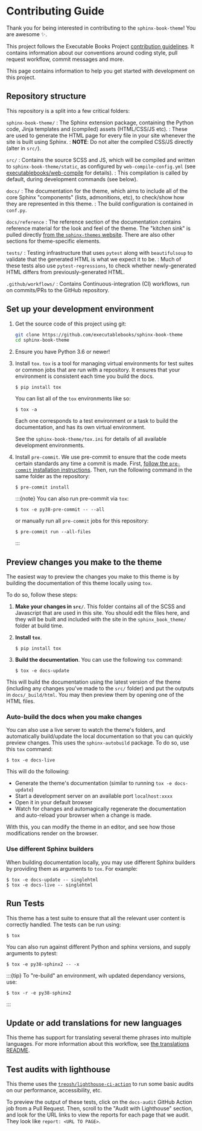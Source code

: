 # Contributing Guide

Thank you for being interested in contributing to the `sphinx-book-theme`! You
are awesome ✨.

This project follows the Executable Books Project [contribution guidelines](https://executablebooks.org/en/latest/contributing.html).
It contains information about our conventions around coding style, pull request workflow, commit messages and more.

This page contains information to help you get started with development on this
project.

## Repository structure

This repository is a split into a few critical folders:

`sphinx-book-theme/`
: The Sphinx extension package, containing the Python code, Jinja templates and (compiled) assets (HTML/CSS/JS etc).
: These are used to generate the HTML page for every file in your site whenever the site is built using Sphinx.
: **NOTE**: Do not alter the compiled CSS/JS directly (alter in `src/`).

`src/`
: Contains the source SCSS and JS, which will be compiled and written to `sphinx-book-theme/static`, as configured by `web-compile-config.yml` (see [executablebooks/web-compile](https://github.com/executablebooks/web-compile) for details).
: This compilation is called by default, during development commands (see below).

`docs/`
: The documentation for the theme, which aims to include all of the core Sphinx "components" (lists, admonitions, etc), to check/show how they are represented in this theme.
: The build configuration is contained in `conf.py`.

`docs/reference`
: The reference section of the documentation contains reference material for the look and feel of the theme.
  The "kitchen sink" is pulled directly [from the `sphinx-themes` website](https://github.com/sphinx-themes/sphinx-themes.org/tree/master/sample-docs/kitchen-sink).
  There are also other sections for theme-specific elements.

`tests/`
: Testing infrastructure that uses `pytest` along with `beautifulsoup` to validate
  that the generated HTML is what we expect it to be.
: Much of these tests also use `pytest-regressions`, to check whether newly-generated HTML differs from previously-generated HTML.

`.github/workflows/`
: Contains Continuous-integration (CI) workflows, run on commits/PRs to the GitHub repository.


## Set up your development environment

1. Get the source code of this project using git:

   ```bash
   git clone https://github.com/executablebooks/sphinx-book-theme
   cd sphinx-book-theme
   ```

2. Ensure you have Python 3.6 or newer!
3. Install `tox`.
   `tox` is a tool for managing virtual environments for test suites or common jobs that are run with a repository.
   It ensures that your environment is consistent each time you build the docs.

   ```console
   $ pip install tox
   ```

   You can list all of the `tox` environments like so:

   ```console
   $ tox -a
   ```

   Each one corresponds to a test environment or a task to build the documentation, and has its own virtual environment.

   See the `sphinx-book-theme/tox.ini` for details of all available development environments.
4. Install `pre-commit`.
   We use pre-commit to ensure that the code meets certain standards any time a commit is made.
   First, [follow the `pre-commit` installation instructions](https://pre-commit.com/#install).
   Then, run the following command in the same folder as the repository:

   ```console
   $ pre-commit install
   ```

   :::{note}
   You can also run pre-commit via `tox`:
   ```console
   $ tox -e py38-pre-commit -- --all
   ```
   or manually run all `pre-commit` jobs for this repository:

   ```console
   $ pre-commit run --all-files
   ```
   :::


## Preview changes you make to the theme

The easiest way to preview the changes you make to this theme is by building the documentation of this theme locally using `tox`.

To do so, follow these steps:

1. **Make your changes in `src/`**. This folder contains all of the SCSS and Javascript that are used in this site. You should edit the files here, and they will be built and included with the site in the `sphinx_book_theme/` folder at build time.
2. **Install `tox`**.

   ```console
   $ pip install tox
   ```
3. **Build the documentation**. You can use the following `tox` command:

   ```console
   $ tox -e docs-update
   ```

This will build the documentation using the latest version of the theme (including any changes you've made to the `src/` folder) and put the outputs in `docs/_build/html`.
You may then preview them by opening one of the HTML files.

### Auto-build the docs when you make changes

You can also use a live server to watch the theme's folders, and automatically build/update the local documentation so that you can quickly preview changes.
This uses the `sphinx-autobuild` package.
To do so, use this `tox` command:

```console
$ tox -e docs-live
```

This will do the following:

- Generate the theme's documentation (similar to running `tox -e docs-update`)
- Start a development server on an available port `localhost:xxxx`
- Open it in your default browser
- Watch for changes and automagically regenerate the documentation and auto-reload your browser when a change is made.

With this, you can modify the theme in an editor, and see how those modifications render on the browser.

### Use different Sphinx builders

When building documentation locally, you may use different Sphinx builders by providing them as arguments to `tox`.
For example:

```console
$ tox -e docs-update -- singlehtml
$ tox -e docs-live -- singlehtml
```

## Run Tests

This theme has a test suite to ensure that all the relevant user content is
correctly handled. The tests can be run using:

```console
$ tox
```

You can also run against different Python and sphinx versions, and supply arguments to pytest:

```console
$ tox -e py38-sphinx2 -- -x
```

:::{tip}
To "re-build" an environment, wih updated dependancy versions, use:

```console
$ tox -r -e py38-sphinx2
```

:::


## Update or add translations for new languages

This theme has support for translating several theme phrases into multiple languages.
For more information about this workflow, see [the translations README](https://github.com/executablebooks/sphinx-book-theme/tree/HEAD/sphinx_book_theme/translations).


## Test audits with lighthouse

This theme uses the [`treosh/lighthouse-ci-action`](https://github.com/treosh/lighthouse-ci-action) to run some basic audits on our performance, accessibility, etc.

To preview the output of these tests, click on the `docs-audit` GitHub Action job from a Pull Request.
Then, scroll to the "Audit with Lighthouse" section, and look for the URL links to view the reports for each page that we audit.
They look like `report: <URL TO PAGE>`.
